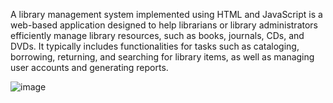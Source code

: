 A library management system implemented using HTML and JavaScript is a web-based application designed to help librarians or library administrators efficiently manage library resources, such as books, journals, CDs, and DVDs. 
It typically includes functionalities for tasks such as cataloging, borrowing, returning, and searching for library items, as well as managing user accounts and generating reports.

![image](https://github.com/Yashmenaria1/Projects/assets/107399779/b6b764db-39e8-4eb4-8e79-18a95d32c578)
